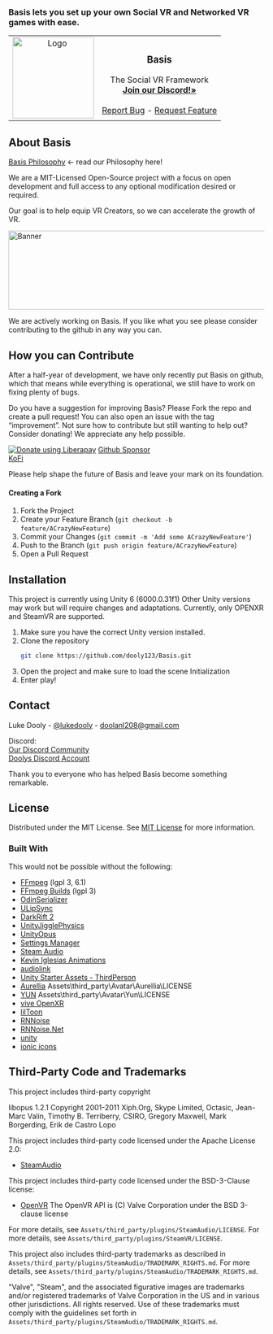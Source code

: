  ### Basis lets you set up your own Social VR and Networked VR games with ease.

<table border="0">
 <tr>
    <td><div align="center"><img src="https://raw.githubusercontent.com/dooly123/Basis/main/Images/BasisLogo.png" alt="Logo" width="160" height="160"></td>
    <td><div align="center"><h3><strong>Basis</strong></h3>
The Social VR Framework</br>
<a href="https://discord.gg/F35u3cUMqt"><strong>Join our Discord!»</strong></a></br></br>
<a href="https://github.com/dooly123/Basis/issues/new?labels=bug&template=bug-report---.md">Report Bug</a> - 
<a href="https://github.com/dooly123/Basis/issues/new?labels=enhancement&template=feature-request---.md">Request Feature</a></div></td>
 </tr>
</table>
     
 ## About Basis

[Basis Philosophy](https://github.com/dooly123/Basis/blob/main/PHILOSOPHY.md) <- read our Philosophy here!

We are a MIT-Licensed Open-Source project with a focus on open development and full access to any optional modification desired or required.

Our goal is to help equip VR Creators, so we can accelerate the growth of VR.

<img src="https://raw.githubusercontent.com/dooly123/Basis/main/Images/Banner.png" alt="Banner" width="550" height="155">

We are actively working on Basis. If you like what you see please consider contributing to the github in any way you can.

 ## How you can Contribute

After a half-year of development, we have only recently put Basis on github, which that means while everything is operational, we still have to work on fixing plenty of bugs.

Do you have a suggestion for improving Basis? Please Fork the repo and create a pull request! You can also open an issue with the tag “improvement”.
Not sure how to contribute but still wanting to help out? Consider donating! We appreciate any help possible.

<noscript><a href="https://liberapay.com/dooly/donate"><img alt="Donate using Liberapay" src="https://liberapay.com/assets/widgets/donate.svg"></a></noscript> [Github Sponsor](https://github.com/sponsors/dooly123)</br>[KoFi](https://ko-fi.com/dooly)</br>

Please help shape the future of Basis and leave your mark on its foundation. 

 #### Creating a Fork

1. Fork the Project
2. Create your Feature Branch (`git checkout -b feature/ACrazyNewFeature`)
3. Commit your Changes (`git commit -m 'Add some ACrazyNewFeature'`)
4. Push to the Branch (`git push origin feature/ACrazyNewFeature`)
5. Open a Pull Request

 ## Installation
 
This project is currently using Unity 6 (6000.0.31f1)
Other Unity versions may work but will require changes and adaptations.
Currently, only OPENXR and SteamVR are supported.

1. Make sure you have the correct Unity version installed.
2. Clone the repository
   ```sh
   git clone https://github.com/dooly123/Basis.git
   ```
3. Open the project and make sure to load the scene Initialization
4. Enter play!

 ## Contact

Luke Dooly - [@lukedooly](https://x.com/lukedooly) - doolanl208@gmail.com

Discord:</br>
[Our Discord Community](https://discord.gg/F35u3cUMqt)</br>
[Doolys Discord Account](https://discord.com/users/170859544782700544)

Thank you to everyone who has helped Basis become something remarkable.

 ## License

Distributed under the MIT License. See [MIT License](https://opensource.org/licenses/MIT) for more information.

 ### Built With

This would not be possible without the following:
- [FFmpeg](https://github.com/FFmpeg/FFmpeg) (lgpl 3, 6.1)
- [FFmpeg Builds](https://github.com/BtbN/FFmpeg-Builds?tab=MIT-1-ov-file) (lgpl 3)
- [OdinSerializer](https://github.com/TeamSirenix/odin-serializer)
- [ULipSync](https://github.com/hecomi/uLipSync)
- [DarkRift 2](https://github.com/DarkRiftNetworking/ )
- [UnityJigglePhysics](https://github.com/naelstrof/UnityJigglePhysics)
- [UnityOpus](https://github.com/TyounanMOTI/UnityOpus)
- [Settings Manager](https://assetstore.unity.com/packages/tools/gui/settings-manager-158458)
- [Steam Audio](https://github.com/ValveSoftware/steam-audio)
- [Kevin Iglesias Animations](https://www.keviniglesias.com/)
- [audiolink](https://github.com/llealloo/audiolink/)
- [Unity Starter Assets - ThirdPerson](https://assetstore.unity.com/packages/essentials/starter-assets-thirdperson-updates-in-new-charactercontroller-pa-196526)
- [Aurellia](https://github.com/CascadianVR) Assets\third_party\Avatar\Aurellia\LICENSE
- [YUN](https://github.com/yewnyx) Assets\third_party\Avatar\Yun\LICENSE
- [vive OpenXR](https://developer.vive.com/resources/openxr/)
- [lilToon](https://github.com/lilxyzw/lilToon)
- [RNNoise](https://github.com/xiph/rnnoise?tab=BSD-3-Clause-1-ov-file)
- [RNNoise.Net](https://github.com/Yellow-Dog-Man/RNNoise.Net)
- [unity](https://unity.com/)
- [ionic icons](https://github.com/ionic-team/ionicons?ref=svgrepo.com)


## Third-Party Code and Trademarks

This project includes third-party copyright

libopus 1.2.1
Copyright 2001-2011 Xiph.Org, Skype Limited, Octasic, Jean-Marc Valin, Timothy B. Terriberry, CSIRO, Gregory Maxwell, Mark Borgerding, Erik de Castro Lopo

This project includes third-party code licensed under the Apache License 2.0:

- [SteamAudio](https://github.com/ValveSoftware/steam-audio)

This project includes third-party code licensed under the BSD-3-Clause license:
- [OpenVR](https://github.com/valvesoftware/openvr)
The OpenVR API is (C) Valve Corporation under the BSD 3-clause license

For more details, see `Assets/third_party/plugins/SteamAudio/LICENSE`.
For more details, see `Assets/third_party/plugins/SteamVR/LICENSE`.

This project also includes third-party trademarks as described in `Assets/third_party/plugins/SteamAudio/TRADEMARK_RIGHTS.md`. For more details, see `Assets/third_party/plugins/SteamAudio/TRADEMARK_RIGHTS.md`.

"Valve", "Steam", and the associated figurative images are trademarks and/or registered trademarks of Valve Corporation in the US and in various other jurisdictions. All rights reserved. Use of these trademarks must comply with the guidelines set forth in `Assets/third_party/plugins/SteamAudio/TRADEMARK_RIGHTS.md`.

